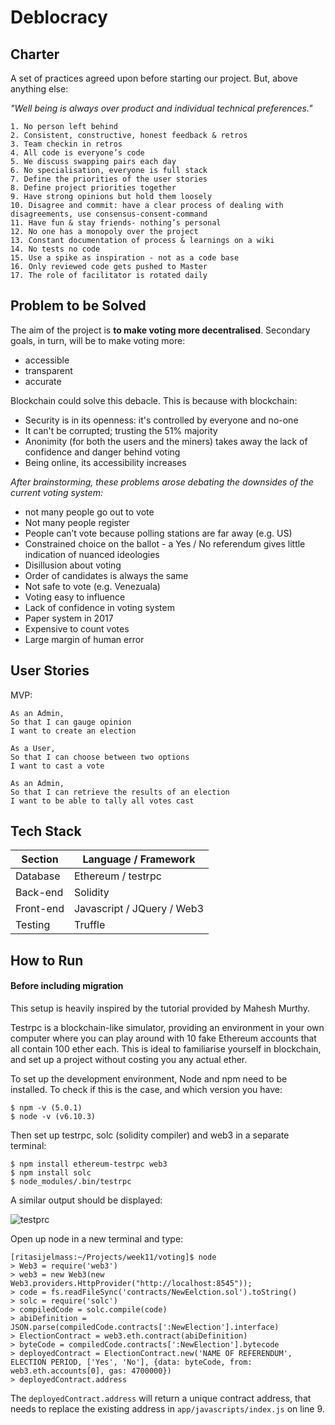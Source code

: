 Deblocracy
==========

## Charter

A set of practices agreed upon before starting our project. But, above anything else:

*"Well being is always over product and individual technical preferences."*

```
1. No person left behind 
2. Consistent, constructive, honest feedback & retros 
3. Team checkin in retros 
4. All code is everyone’s code 
5. We discuss swapping pairs each day 
6. No specialisation, everyone is full stack 
7. Define the priorities of the user stories 
8. Define project priorities together 
9. Have strong opinions but hold them loosely 
10. Disagree and commit: have a clear process of dealing with disagreements, use consensus-consent-command
11. Have fun & stay friends- nothing’s personal 
12. No one has a monopoly over the project 
13. Constant documentation of process & learnings on a wiki
14. No tests no code 
15. Use a spike as inspiration - not as a code base 
16. Only reviewed code gets pushed to Master
17. The role of facilitator is rotated daily
```

## Problem to be Solved
The aim of the project is **to make voting more decentralised**. Secondary goals, in turn, will be to make voting more: 
- accessible 
- transparent 
- accurate

Blockchain could solve this debacle. This is because with blockchain:
- Security is in its openness: it's controlled by everyone and no-one
- It can't be corrupted; trusting the 51% majority
- Anonimity (for both the users and the miners) takes away the lack of confidence and danger behind voting
- Being online, its accessibility increases

*After brainstorming, these problems arose debating the downsides of the current voting system:*
* not many people go out to vote 
* Not many people register 
* People can’t vote because polling stations are far away (e.g. US)
* Constrained choice on the ballot - a Yes / No referendum gives little indication of nuanced ideologies
* Disillusion about voting 
* Order of candidates is always the same 
* Not safe to vote (e.g. Venezuala)
* Voting easy to influence 
* Lack of confidence in voting system 
* Paper system in 2017 
* Expensive to count votes 
* Large margin of human error 

## User Stories

MVP:
```
As an Admin,
So that I can gauge opinion
I want to create an election
```
```
As a User,
So that I can choose between two options 
I want to cast a vote 
```
```
As an Admin,
So that I can retrieve the results of an election 
I want to be able to tally all votes cast
```

## Tech Stack

Section | Language / Framework
------- | -------------------
Database | Ethereum / testrpc
Back-end | Solidity
Front-end | Javascript / JQuery / Web3
Testing | Truffle

## How to Run

#### Before including migration
This setup is heavily inspired by the tutorial provided by Mahesh Murthy.

Testrpc is a blockchain-like simulator, providing an environment in your own computer where you can play around with 10
fake Ethereum accounts that all contain 100 ether each. This is ideal to familiarise yourself in blockchain, and set up
a project without costing you any actual ether.

To set up the development environment, Node and npm need to be installed. To check if this is the case, and which
version you have:
```
$ npm -v (5.0.1)
$ node -v (v6.10.3)
```

Then set up testrpc, solc (solidity compiler) and web3 in a separate terminal:

``` 
$ npm install ethereum-testrpc web3
$ npm install solc
$ node_modules/.bin/testrpc
```

A similar output should be displayed:

![testprc](./testprcPrintscreen.png)

Open up node in a new terminal and type:
```
[ritasijelmass:~/Projects/week11/voting]$ node
> Web3 = require('web3')
> web3 = new Web3(new Web3.providers.HttpProvider("http://localhost:8545"));
> code = fs.readFileSync('contracts/NewEelction.sol').toString()
> solc = require('solc')
> compiledCode = solc.compile(code)
> abiDefinition = JSON.parse(compiledCode.contracts[':NewElection'].interface)
> ElectionContract = web3.eth.contract(abiDefinition)
> byteCode = compiledCode.contracts[':NewElection'].bytecode
> deployedContract = ElectionContract.new('NAME OF REFERENDUM', ELECTION PERIOD, ['Yes', 'No'], {data: byteCode, from: web3.eth.accounts[0], gas: 4700000})
> deployedContract.address
```
The `deployedContract.address` will return a unique contract address, that needs to replace the existing address in
`app/javascripts/index.js` on line 9.
